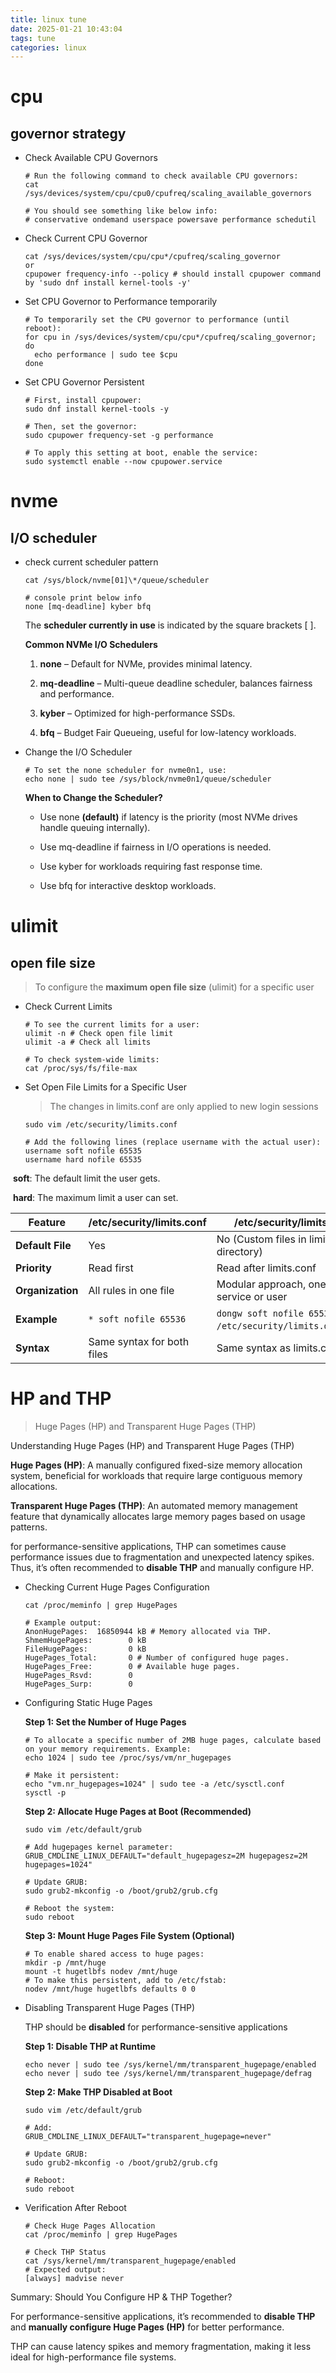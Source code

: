 ```yaml
---
title: linux tune
date: 2025-01-21 10:43:04
tags: tune
categories: linux
---
```


# cpu

## governor strategy

- Check Available CPU Governors

  ```shell
  # Run the following command to check available CPU governors:
  cat /sys/devices/system/cpu/cpu0/cpufreq/scaling_available_governors
  
  # You should see something like below info:
  # conservative ondemand userspace powersave performance schedutil
  ```

- Check Current CPU Governor

  ```shell
  cat /sys/devices/system/cpu/cpu*/cpufreq/scaling_governor
  or
  cpupower frequency-info --policy # should install cpupower command by 'sudo dnf install kernel-tools -y'
  ```

- Set CPU Governor to Performance temporarily

  ```shell
  # To temporarily set the CPU governor to performance (until reboot):
  for cpu in /sys/devices/system/cpu/cpu*/cpufreq/scaling_governor; do
    echo performance | sudo tee $cpu
  done
  ```

- Set CPU Governor Persistent

  ```shell
  # First, install cpupower:
  sudo dnf install kernel-tools -y
  
  # Then, set the governor:
  sudo cpupower frequency-set -g performance
  
  # To apply this setting at boot, enable the service:
  sudo systemctl enable --now cpupower.service
  ```

# nvme

## I/O scheduler

- check current scheduler pattern

  ```shell
  cat /sys/block/nvme[01]\*/queue/scheduler
  
  # console print below info
  none [mq-deadline] kyber bfq
  ```
  The **scheduler currently in use** is indicated by the square brackets [ ].

  **Common NVMe I/O Schedulers**

  1. **none** – Default for NVMe, provides minimal latency.

  2. **mq-deadline** – Multi-queue deadline scheduler, balances fairness and performance.

  3. **kyber** – Optimized for high-performance SSDs.

  4. **bfq** – Budget Fair Queueing, useful for low-latency workloads.

- Change the I/O Scheduler

  ```shell
  # To set the none scheduler for nvme0n1, use:
  echo none | sudo tee /sys/block/nvme0n1/queue/scheduler
  ```

  **When to Change the Scheduler?**

  - Use none **(default)** if latency is the priority (most NVMe drives handle queuing internally).

  - Use mq-deadline if fairness in I/O operations is needed.

  - Use kyber for workloads requiring fast response time.

  - Use bfq for interactive desktop workloads.

# ulimit

## open file size

> To configure the **maximum open file size** (ulimit) for a specific user 

- Check Current Limits

  ```shell
  # To see the current limits for a user:
  ulimit -n # Check open file limit
  ulimit -a # Check all limits
  
  # To check system-wide limits:
  cat /proc/sys/fs/file-max
  ```

- Set Open File Limits for a Specific User

  > The changes in limits.conf are only applied to new login sessions
  
  ```shell
  sudo vim /etc/security/limits.conf
  
  # Add the following lines (replace username with the actual user):
  username soft nofile 65535
  username hard nofile 65535
  ```

​	**soft**: The default limit the user gets.

​	**hard**: The maximum limit a user can set.

| Feature          | /etc/security/limits.conf  | /etc/security/limits.d/*.conf                                |
| ---------------- | -------------------------- | ------------------------------------------------------------ |
| **Default File** | Yes                        | No (Custom files in limits.d directory)                      |
| **Priority**     | Read first                 | Read after limits.conf                                       |
| **Organization** | All rules in one file      | Modular approach, one file per service or user               |
| **Example**      | `* soft nofile 65536`      | `dongw soft nofile 65536` (in `/etc/security/limits.d/dongw.conf`) |
| **Syntax**       | Same syntax for both files | Same syntax as limits.conf                                   |

# HP and THP

> Huge Pages (HP) and Transparent Huge Pages (THP)

Understanding Huge Pages (HP) and Transparent Huge Pages (THP)

**Huge Pages (HP)**: A manually configured fixed-size memory allocation system, beneficial for workloads that require large contiguous memory allocations.

**Transparent Huge Pages (THP)**: An automated memory management feature that dynamically allocates large memory pages based on usage patterns.

for performance-sensitive applications, THP can sometimes cause performance issues due to fragmentation and unexpected latency spikes. Thus, it’s often recommended to **disable THP** and manually configure HP.

- Checking Current Huge Pages Configuration

  ```shell
  cat /proc/meminfo | grep HugePages
  
  # Example output:
  AnonHugePages:  16850944 kB # Memory allocated via THP.
  ShmemHugePages:        0 kB
  FileHugePages:         0 kB
  HugePages_Total:       0 # Number of configured huge pages.
  HugePages_Free:        0 # Available huge pages.
  HugePages_Rsvd:        0
  HugePages_Surp:        0
  ```

- Configuring Static Huge Pages

  **Step 1: Set the Number of Huge Pages**

  ```shell
  # To allocate a specific number of 2MB huge pages, calculate based on your memory requirements. Example:
  echo 1024 | sudo tee /proc/sys/vm/nr_hugepages
  
  # Make it persistent:
  echo "vm.nr_hugepages=1024" | sudo tee -a /etc/sysctl.conf
  sysctl -p
  ```

  **Step 2: Allocate Huge Pages at Boot (Recommended)**

  ```shell
  sudo vim /etc/default/grub
  
  # Add hugepages kernel parameter:
  GRUB_CMDLINE_LINUX_DEFAULT="default_hugepagesz=2M hugepagesz=2M hugepages=1024"
  
  # Update GRUB:
  sudo grub2-mkconfig -o /boot/grub2/grub.cfg
  
  # Reboot the system:
  sudo reboot
  ```

  **Step 3: Mount Huge Pages File System (Optional)**

  ```shell
  # To enable shared access to huge pages:
  mkdir -p /mnt/huge
  mount -t hugetlbfs nodev /mnt/huge
  # To make this persistent, add to /etc/fstab:
  nodev /mnt/huge hugetlbfs defaults 0 0
  ```

- Disabling Transparent Huge Pages (THP)

  THP should be **disabled** for performance-sensitive applications

  **Step 1: Disable THP at Runtime**

  ```shell
  echo never | sudo tee /sys/kernel/mm/transparent_hugepage/enabled
  echo never | sudo tee /sys/kernel/mm/transparent_hugepage/defrag
  ```

  **Step 2: Make THP Disabled at Boot**

  ```shell
  sudo vim /etc/default/grub
  
  # Add:
  GRUB_CMDLINE_LINUX_DEFAULT="transparent_hugepage=never"
  
  # Update GRUB:
  sudo grub2-mkconfig -o /boot/grub2/grub.cfg
  
  # Reboot:
  sudo reboot
  ```

- Verification After Reboot

  ```shell
  # Check Huge Pages Allocation
  cat /proc/meminfo | grep HugePages
  
  # Check THP Status
  cat /sys/kernel/mm/transparent_hugepage/enabled
  # Expected output:
  [always] madvise never
  ```

Summary: Should You Configure HP & THP Together?

For performance-sensitive applications, it’s recommended to **disable THP** and **manually configure Huge Pages (HP)** for better performance.

THP can cause latency spikes and memory fragmentation, making it less ideal for high-performance file systems.

